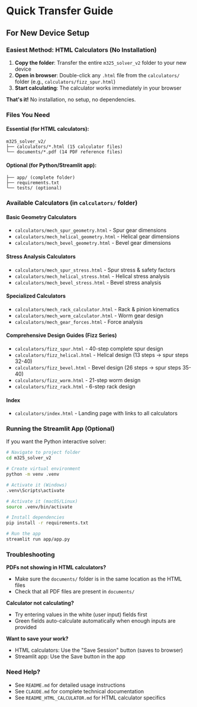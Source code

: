# Quick Transfer Guide

## For New Device Setup

### Easiest Method: HTML Calculators (No Installation)

1. **Copy the folder**: Transfer the entire `m325_solver_v2` folder to your new device
2. **Open in browser**: Double-click any `.html` file from the `calculators/` folder (e.g., `calculators/fizz_spur.html`)
3. **Start calculating**: The calculator works immediately in your browser

**That's it!** No installation, no setup, no dependencies.

### Files You Need

#### Essential (for HTML calculators):
```
m325_solver_v2/
├── calculators/*.html (15 calculator files)
└── documents/*.pdf (14 PDF reference files)
```

#### Optional (for Python/Streamlit app):
```
├── app/ (complete folder)
├── requirements.txt
└── tests/ (optional)
```

### Available Calculators (in `calculators/` folder)

#### Basic Geometry Calculators
- `calculators/mech_spur_geometry.html` - Spur gear dimensions
- `calculators/mech_helical_geometry.html` - Helical gear dimensions
- `calculators/mech_bevel_geometry.html` - Bevel gear dimensions

#### Stress Analysis Calculators
- `calculators/mech_spur_stress.html` - Spur stress & safety factors
- `calculators/mech_helical_stress.html` - Helical stress analysis
- `calculators/mech_bevel_stress.html` - Bevel stress analysis

#### Specialized Calculators
- `calculators/mech_rack_calculator.html` - Rack & pinion kinematics
- `calculators/mech_worm_calculator.html` - Worm gear design
- `calculators/mech_gear_forces.html` - Force analysis

#### Comprehensive Design Guides (Fizz Series)
- `calculators/fizz_spur.html` - 40-step complete spur design
- `calculators/fizz_helical.html` - Helical design (13 steps → spur steps 32-40)
- `calculators/fizz_bevel.html` - Bevel design (26 steps → spur steps 35-40)
- `calculators/fizz_worm.html` - 21-step worm design
- `calculators/fizz_rack.html` - 6-step rack design

#### Index
- `calculators/index.html` - Landing page with links to all calculators

### Running the Streamlit App (Optional)

If you want the Python interactive solver:

```bash
# Navigate to project folder
cd m325_solver_v2

# Create virtual environment
python -m venv .venv

# Activate it (Windows)
.venv\Scripts\activate

# Activate it (macOS/Linux)
source .venv/bin/activate

# Install dependencies
pip install -r requirements.txt

# Run the app
streamlit run app/app.py
```

### Troubleshooting

**PDFs not showing in HTML calculators?**
- Make sure the `documents/` folder is in the same location as the HTML files
- Check that all PDF files are present in `documents/`

**Calculator not calculating?**
- Try entering values in the white (user input) fields first
- Green fields auto-calculate automatically when enough inputs are provided

**Want to save your work?**
- HTML calculators: Use the "Save Session" button (saves to browser)
- Streamlit app: Use the Save button in the app

### Need Help?

- See `README.md` for detailed usage instructions
- See `CLAUDE.md` for complete technical documentation
- See `README_HTML_CALCULATOR.md` for HTML calculator specifics
